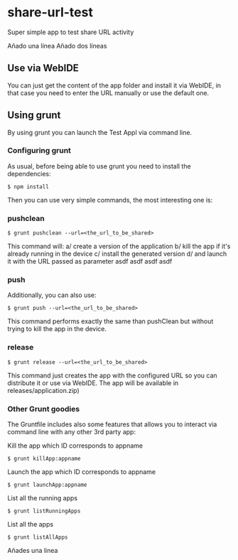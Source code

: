 # share-url-test

Super simple app to test share URL activity

Añado una línea
Añado dos líneas

## Use via WebIDE

You can just get the content of the app folder and install it via WebIDE, in that case you need to enter the URL manually or use the default one.

## Using grunt

 By using grunt you can launch the Test Appl via command line.
 
### Configuring grunt
 
 As usual, before being able to use grunt you need to install the dependencies:
 
 ```
 $ npm install
 ```
 
 Then you can use very simple commands, the most interesting one is:

### pushclean
 
 ```
 $ grunt pushclean --url=<the_url_to_be_shared>
 ```
 
 This command will:
 a/ create a version of the application
 b/ kill the app if it's already running in the device
 c/ install the generated version
 d/ and launch it with the URL passed as parameter
asdf
asdf
asdf
asdf
### push
 
 Additionally, you can also use:
 
  ```
 $ grunt push --url=<the_url_to_be_shared>
  ```
  
 This command performs exactly the same than pushClean but without trying to kill the app in the device.
 
### release 
  
  ```
 $ grunt release --url=<the_url_to_be_shared>
  ```
  
 This command just creates the app with the configured URL so you can distribute it or use via WebIDE. The app will be available in releases/application.zip)
 
### Other Grunt goodies
 
 The Gruntfile includes also some features that allows you to interact via command line with any other 3rd party app:

Kill the app which ID corresponds to appname
 
  ```
$ grunt killApp:appname
  ```
Launch the app which ID corresponds to appname
 
  ```
$ grunt launchApp:appname
  ```

List all the running apps

  ```
$ grunt listRunningApps
   ```

List all the apps

  ```
$ grunt listAllApps
   ```
Añades una linea
 
 
